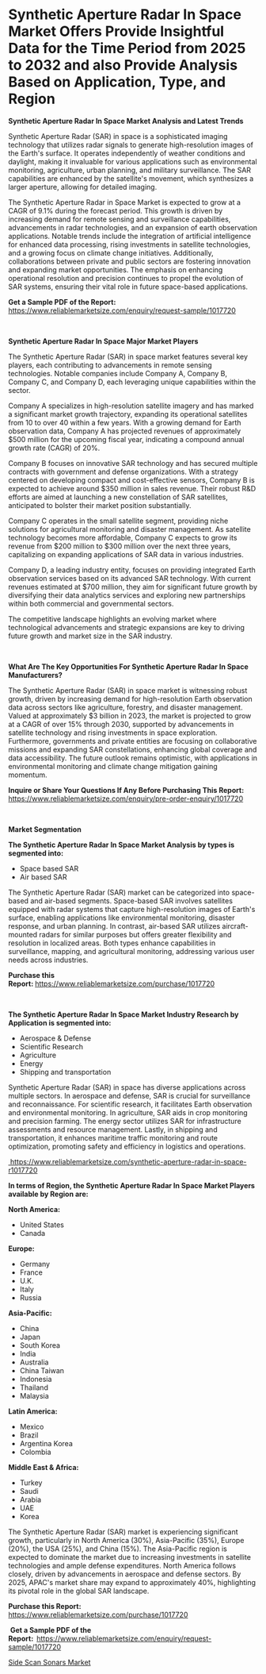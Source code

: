 <p><h1>Synthetic Aperture Radar In Space Market Offers Provide Insightful Data for the Time Period from 2025 to 2032 and also Provide Analysis Based on Application, Type, and Region</h1></p><p><strong>Synthetic Aperture Radar In Space Market Analysis and Latest Trends</strong></p>
<p><p>Synthetic Aperture Radar (SAR) in space is a sophisticated imaging technology that utilizes radar signals to generate high-resolution images of the Earth's surface. It operates independently of weather conditions and daylight, making it invaluable for various applications such as environmental monitoring, agriculture, urban planning, and military surveillance. The SAR capabilities are enhanced by the satellite's movement, which synthesizes a larger aperture, allowing for detailed imaging.</p><p>The Synthetic Aperture Radar in Space Market is expected to grow at a CAGR of 9.1% during the forecast period. This growth is driven by increasing demand for remote sensing and surveillance capabilities, advancements in radar technologies, and an expansion of earth observation applications. Notable trends include the integration of artificial intelligence for enhanced data processing, rising investments in satellite technologies, and a growing focus on climate change initiatives. Additionally, collaborations between private and public sectors are fostering innovation and expanding market opportunities. The emphasis on enhancing operational resolution and precision continues to propel the evolution of SAR systems, ensuring their vital role in future space-based applications.</p></p>
<p><strong>Get a Sample PDF of the Report:&nbsp;</strong> <a href="https://www.reliablemarketsize.com/enquiry/request-sample/1017720?utm_campaign=3262&utm_medium=2&utm_source=Github&utm_content=ia&utm_term=21032025&utm_id=synthetic-aperture-radar-in-space">https://www.reliablemarketsize.com/enquiry/request-sample/1017720</a></p>
<p>&nbsp;</p>
<p><strong>Synthetic Aperture Radar In Space Major Market Players</strong></p>
<p><p>The Synthetic Aperture Radar (SAR) in space market features several key players, each contributing to advancements in remote sensing technologies. Notable companies include Company A, Company B, Company C, and Company D, each leveraging unique capabilities within the sector.</p><p>Company A specializes in high-resolution satellite imagery and has marked a significant market growth trajectory, expanding its operational satellites from 10 to over 40 within a few years. With a growing demand for Earth observation data, Company A has projected revenues of approximately $500 million for the upcoming fiscal year, indicating a compound annual growth rate (CAGR) of 20%.</p><p>Company B focuses on innovative SAR technology and has secured multiple contracts with government and defense organizations. With a strategy centered on developing compact and cost-effective sensors, Company B is expected to achieve around $350 million in sales revenue. Their robust R&D efforts are aimed at launching a new constellation of SAR satellites, anticipated to bolster their market position substantially.</p><p>Company C operates in the small satellite segment, providing niche solutions for agricultural monitoring and disaster management. As satellite technology becomes more affordable, Company C expects to grow its revenue from $200 million to $300 million over the next three years, capitalizing on expanding applications of SAR data in various industries.</p><p>Company D, a leading industry entity, focuses on providing integrated Earth observation services based on its advanced SAR technology. With current revenues estimated at $700 million, they aim for significant future growth by diversifying their data analytics services and exploring new partnerships within both commercial and governmental sectors.</p><p>The competitive landscape highlights an evolving market where technological advancements and strategic expansions are key to driving future growth and market size in the SAR industry.</p></p>
<p>&nbsp;</p>
<p><strong>What Are The Key Opportunities For Synthetic Aperture Radar In Space Manufacturers?</strong></p>
<p><p>The Synthetic Aperture Radar (SAR) in space market is witnessing robust growth, driven by increasing demand for high-resolution Earth observation data across sectors like agriculture, forestry, and disaster management. Valued at approximately $3 billion in 2023, the market is projected to grow at a CAGR of over 15% through 2030, supported by advancements in satellite technology and rising investments in space exploration. Furthermore, governments and private entities are focusing on collaborative missions and expanding SAR constellations, enhancing global coverage and data accessibility. The future outlook remains optimistic, with applications in environmental monitoring and climate change mitigation gaining momentum.</p></p>
<p><strong>Inquire or Share Your Questions If Any Before Purchasing This Report:</strong> <a href="https://www.reliablemarketsize.com/enquiry/pre-order-enquiry/1017720?utm_campaign=3262&utm_medium=2&utm_source=Github&utm_content=ia&utm_term=21032025&utm_id=synthetic-aperture-radar-in-space">https://www.reliablemarketsize.com/enquiry/pre-order-enquiry/1017720</a></p>
<p>&nbsp;</p>
<p><strong>Market Segmentation</strong></p>
<p><strong>The Synthetic Aperture Radar In Space Market Analysis by types is segmented into:</strong></p>
<p><ul><li>Space based SAR</li><li>Air based SAR</li></ul></p>
<p><p>The Synthetic Aperture Radar (SAR) market can be categorized into space-based and air-based segments. Space-based SAR involves satellites equipped with radar systems that capture high-resolution images of Earth's surface, enabling applications like environmental monitoring, disaster response, and urban planning. In contrast, air-based SAR utilizes aircraft-mounted radars for similar purposes but offers greater flexibility and resolution in localized areas. Both types enhance capabilities in surveillance, mapping, and agricultural monitoring, addressing various user needs across industries.</p></p>
<p><strong>Purchase this Report:&nbsp;</strong><a href="https://www.reliablemarketsize.com/purchase/1017720?utm_campaign=3262&utm_medium=2&utm_source=Github&utm_content=ia&utm_term=21032025&utm_id=synthetic-aperture-radar-in-space">https://www.reliablemarketsize.com/purchase/1017720</a></p>
<p>&nbsp;</p>
<p><strong>The Synthetic Aperture Radar In Space Market Industry Research by Application is segmented into:</strong></p>
<p><ul><li>Aerospace & Defense</li><li>Scientific Research</li><li>Agriculture</li><li>Energy</li><li>Shipping and transportation</li></ul></p>
<p><p>Synthetic Aperture Radar (SAR) in space has diverse applications across multiple sectors. In aerospace and defense, SAR is crucial for surveillance and reconnaissance. For scientific research, it facilitates Earth observation and environmental monitoring. In agriculture, SAR aids in crop monitoring and precision farming. The energy sector utilizes SAR for infrastructure assessments and resource management. Lastly, in shipping and transportation, it enhances maritime traffic monitoring and route optimization, promoting safety and efficiency in logistics and operations.</p></p>
<p><a href="https://www.reliablemarketsize.com/synthetic-aperture-radar-in-space-r1017720?utm_campaign=3262&utm_medium=2&utm_source=Github&utm_content=ia&utm_term=21032025&utm_id=synthetic-aperture-radar-in-space">&nbsp;https://www.reliablemarketsize.com/synthetic-aperture-radar-in-space-r1017720</a></p>
<p><strong>In terms of Region, the Synthetic Aperture Radar In Space Market Players available by Region are:</strong></p>
<p>
    <p> <strong> North America: </strong>
        <ul>
            <li>United States</li>
            <li>Canada</li>
        </ul>
        </p> 
    <p> <strong> Europe: </strong>
        <ul>
            <li>Germany</li>
            <li>France</li>
            <li>U.K.</li>
            <li>Italy</li>
            <li>Russia</li>
        </ul>
        </p> 
    <p> <strong> Asia-Pacific: </strong>
        <ul>
            <li>China</li>
            <li>Japan</li>
            <li>South Korea</li>
            <li>India</li>
            <li>Australia</li>
            <li>China Taiwan</li>
            <li>Indonesia</li>
            <li>Thailand</li>
            <li>Malaysia</li>
        </ul>
        </p> 
    <p> <strong> Latin America: </strong>
        <ul>
            <li>Mexico</li>
            <li>Brazil</li>
            <li>Argentina Korea</li>
            <li>Colombia</li>
        </ul>
        </p> 
    <p> <strong> Middle East & Africa: </strong>
        <ul>
            <li>Turkey</li>
            <li>Saudi</li>
            <li>Arabia</li>
            <li>UAE</li>
            <li>Korea</li>
        </ul>
    </p>
    </p>
<p><p>The Synthetic Aperture Radar (SAR) market is experiencing significant growth, particularly in North America (30%), Asia-Pacific (35%), Europe (20%), the USA (25%), and China (15%). The Asia-Pacific region is expected to dominate the market due to increasing investments in satellite technologies and ample defense expenditures. North America follows closely, driven by advancements in aerospace and defense sectors. By 2025, APAC's market share may expand to approximately 40%, highlighting its pivotal role in the global SAR landscape.</p></p>
<p><strong>Purchase this Report: </strong><a href="https://www.reliablemarketsize.com/purchase/1017720?utm_campaign=3262&utm_medium=2&utm_source=Github&utm_content=ia&utm_term=21032025&utm_id=synthetic-aperture-radar-in-space">https://www.reliablemarketsize.com/purchase/1017720</a></p>
<p>&nbsp;<strong>Get a Sample PDF of the Report:&nbsp;&nbsp;</strong><a href="https://www.reliablemarketsize.com/enquiry/request-sample/1017720?utm_campaign=3262&utm_medium=2&utm_source=Github&utm_content=ia&utm_term=21032025&utm_id=synthetic-aperture-radar-in-space">https://www.reliablemarketsize.com/enquiry/request-sample/1017720</a></p>
<p><strong></strong></p>
<p><p><a href="https://github.com/arifasabeygb/Market-Research-Report-List-1/blob/main/side-scan-sonars-market.md?utm_campaign=3262&utm_medium=2&utm_source=Github&utm_content=ia&utm_term=21032025&utm_id=synthetic-aperture-radar-in-space">Side Scan Sonars Market</a></p></p>